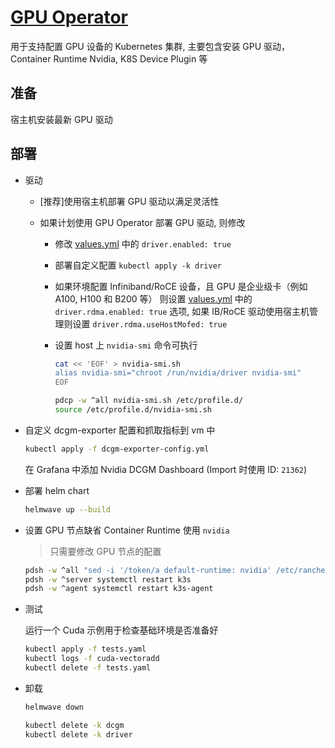 # [GPU Operator](https://docs.nvidia.com/datacenter/cloud-native/gpu-operator/latest/index.html)

用于支持配置 GPU 设备的 Kubernetes 集群, 主要包含安装 GPU 驱动，Container Runtime Nvidia, K8S Device Plugin 等

## 准备

宿主机安装最新 GPU 驱动

## 部署

- 驱动

  - [推荐]使用宿主机部署 GPU 驱动以满足灵活性
  - 如果计划使用 GPU Operator 部署 GPU 驱动, 则修改

    - 修改 [values.yml](values.yml) 中的 `driver.enabled: true`
    - 部署自定义配置 `kubectl apply -k driver`
    - 如果环境配置 Infiniband/RoCE 设备，且 GPU 是企业级卡（例如 A100, H100 和 B200 等） 则设置 [values.yml](values.yml) 中的 `driver.rdma.enabled: true` 选项, 如果 IB/RoCE 驱动使用宿主机管理则设置 `driver.rdma.useHostMofed: true` 
    - 设置 host 上 `nvidia-smi` 命令可执行

      ```sh
      cat << 'EOF' > nvidia-smi.sh
      alias nvidia-smi="chroot /run/nvidia/driver nvidia-smi"
      EOF

      pdcp -w ^all nvidia-smi.sh /etc/profile.d/
      source /etc/profile.d/nvidia-smi.sh
      ```

- 自定义 dcgm-exporter 配置和抓取指标到 vm 中

  ```sh
  kubectl apply -f dcgm-exporter-config.yml
  ```

  在 Grafana 中添加 Nvidia DCGM Dashboard (Import 时使用 ID: `21362`)

- 部署 helm chart

  ```sh
  helmwave up --build
  ```

- 设置 GPU 节点缺省 Container Runtime 使用 `nvidia`

  > 只需要修改 GPU 节点的配置

  ```sh
  pdsh -w ^all "sed -i '/token/a default-runtime: nvidia' /etc/rancher/k3s/config.yaml"
  pdsh -w ^server systemctl restart k3s
  pdsh -w ^agent systemctl restart k3s-agent
  ```

- 测试

  运行一个 Cuda 示例用于检查基础环境是否准备好

  ```sh
  kubectl apply -f tests.yaml
  kubectl logs -f cuda-vectoradd
  kubectl delete -f tests.yaml
  ```

- 卸载

  ```sh
  helmwave down

  kubectl delete -k dcgm
  kubectl delete -k driver
  ```
